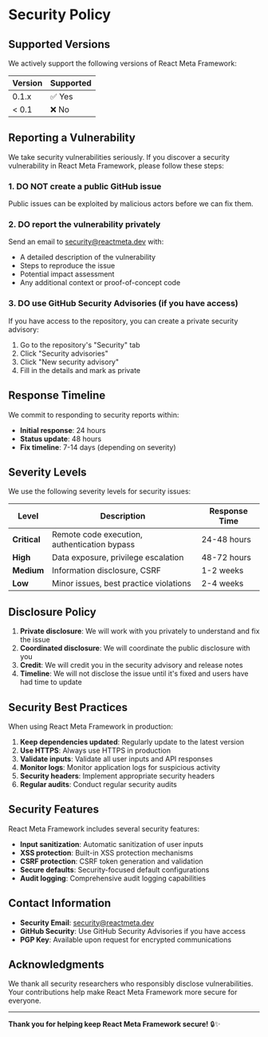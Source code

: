 # Security Policy

## Supported Versions

We actively support the following versions of React Meta Framework:

| Version | Supported          |
| ------- | ------------------ |
| 0.1.x   | ✅ Yes             |
| < 0.1   | ❌ No              |

## Reporting a Vulnerability

We take security vulnerabilities seriously. If you discover a security vulnerability in React Meta Framework, please follow these steps:

### 1. **DO NOT** create a public GitHub issue
Public issues can be exploited by malicious actors before we can fix them.

### 2. **DO** report the vulnerability privately
Send an email to [security@reactmeta.dev](mailto:security@reactmeta.dev) with:
- A detailed description of the vulnerability
- Steps to reproduce the issue
- Potential impact assessment
- Any additional context or proof-of-concept code

### 3. **DO** use GitHub Security Advisories (if you have access)
If you have access to the repository, you can create a private security advisory:
1. Go to the repository's "Security" tab
2. Click "Security advisories"
3. Click "New security advisory"
4. Fill in the details and mark as private

## Response Timeline

We commit to responding to security reports within:
- **Initial response**: 24 hours
- **Status update**: 48 hours
- **Fix timeline**: 7-14 days (depending on severity)

## Severity Levels

We use the following severity levels for security issues:

| Level | Description | Response Time |
|-------|-------------|---------------|
| **Critical** | Remote code execution, authentication bypass | 24-48 hours |
| **High** | Data exposure, privilege escalation | 48-72 hours |
| **Medium** | Information disclosure, CSRF | 1-2 weeks |
| **Low** | Minor issues, best practice violations | 2-4 weeks |

## Disclosure Policy

1. **Private disclosure**: We will work with you privately to understand and fix the issue
2. **Coordinated disclosure**: We will coordinate the public disclosure with you
3. **Credit**: We will credit you in the security advisory and release notes
4. **Timeline**: We will not disclose the issue until it's fixed and users have had time to update

## Security Best Practices

When using React Meta Framework in production:

1. **Keep dependencies updated**: Regularly update to the latest version
2. **Use HTTPS**: Always use HTTPS in production
3. **Validate inputs**: Validate all user inputs and API responses
4. **Monitor logs**: Monitor application logs for suspicious activity
5. **Security headers**: Implement appropriate security headers
6. **Regular audits**: Conduct regular security audits

## Security Features

React Meta Framework includes several security features:

- **Input sanitization**: Automatic sanitization of user inputs
- **XSS protection**: Built-in XSS protection mechanisms
- **CSRF protection**: CSRF token generation and validation
- **Secure defaults**: Security-focused default configurations
- **Audit logging**: Comprehensive audit logging capabilities

## Contact Information

- **Security Email**: [security@reactmeta.dev](mailto:security@reactmeta.dev)
- **GitHub Security**: Use GitHub Security Advisories if you have access
- **PGP Key**: Available upon request for encrypted communications

## Acknowledgments

We thank all security researchers who responsibly disclose vulnerabilities. Your contributions help make React Meta Framework more secure for everyone.

---

**Thank you for helping keep React Meta Framework secure!** 🔒✨
